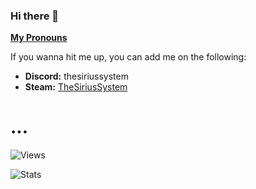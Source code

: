 ### Hi there 👋
**[My Pronouns](https://en.pronouns.page/@thesiriussystem)**

If you wanna hit me up, you can add me on the following:
* **Discord:** thesiriussystem
* **Steam:** [TheSiriusSystem](https://steamcommunity.com/id/thesiriussystem/)

# ...
![Views](https://komarev.com/ghpvc/?username=TheSiriusSystem)

![Stats](https://github-readme-stats.vercel.app/api?username=TheSiriusSystem&show_icons=true&theme=synthwave)

<!--
**TheSiriusSystem/TheSiriusSystem** is a ✨ _special_ ✨ repository because its `README.md` (this file) appears on your GitHub profile.

Here are some ideas to get you started:

- 🔭 I’m currently working on ...
- 🌱 I’m currently learning ...
- 👯 I’m looking to collaborate on ...
- 🤔 I’m looking for help with ...
- 💬 Ask me about ...
- 📫 How to reach me: ...
- 😄 Pronouns: ...
- ⚡ Fun fact: ...
-->
